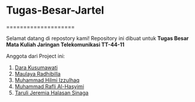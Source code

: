 # Tugas-Besar-Jartel
====================

Selamat datang di repostory kami!
Repository ini dibuat untuk **Tugas Besar Mata Kuliah Jaringan Telekomunikasi TT-44-11**



Anggota dari Project ini:
1. [Dara Kusumawati](https://github.com/Daraaysr)
2. [Maulaya Radhibilla](https://github.com/Bil-Telu)
3. [Muhammad Hilmi Izzulhaq](https://github.com/muh-hilmi)
4. [Muhammad Rafli Al-Hasyimi](https://github.com/mraflialh)
5. [Taruli Jeremia Halasan Sinaga](https://github.com/TaruliJeremia)


